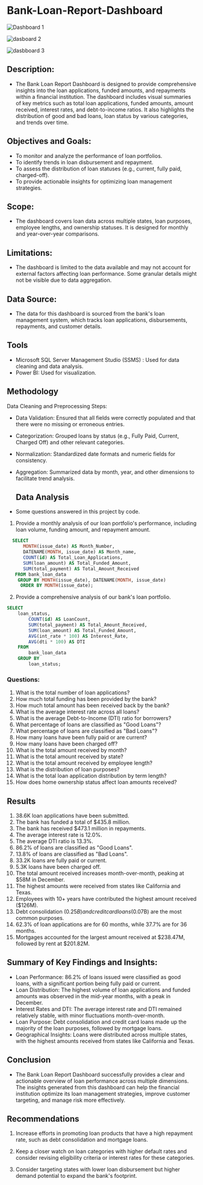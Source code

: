 # Bank-Loan-Report-Dashboard
![Dashboard 1](https://github.com/user-attachments/assets/eadd5b28-adc0-4df3-aee1-6d47364a0de7)

![dasboard 2](https://github.com/user-attachments/assets/b5275183-173a-461d-90ea-1462726d6b25)

![dasbboard 3](https://github.com/user-attachments/assets/1c43b967-6f38-4c39-9c0d-f08e3868233b)


## Description:

- The Bank Loan Report Dashboard is designed to provide comprehensive insights into the loan applications, funded amounts, and repayments within a financial institution. The dashboard includes visual summaries of key metrics such as total loan applications, funded amounts, amount received, interest rates, and debt-to-income ratios. It also highlights the distribution of good and bad loans, loan status by various categories, and trends over time.

## Objectives and Goals:

- To monitor and analyze the performance of loan portfolios.
- To identify trends in loan disbursement and repayment.
- To assess the distribution of loan statuses (e.g., current, fully paid, charged-off).
- To provide actionable insights for optimizing loan management strategies.
  
## Scope: 
- The dashboard covers loan data across multiple states, loan purposes, employee lengths, and ownership statuses. It is designed for monthly and year-over-year comparisons.

## Limitations: 
- The dashboard is limited to the data available and may not account for external factors affecting loan performance. Some granular details might not be visible due to data aggregation.
  
## Data Source:
- The data for this dashboard is sourced from the bank's loan management system, which tracks loan applications, disbursements, repayments, and customer details.

## Tools
- Microsoft SQL Server Management Studio (SSMS) : Used for data cleaning and data analysis.
- Power BI: Used for visualization.
  
## Methodology
Data Cleaning and Preprocessing Steps:

- Data Validation: Ensured that all fields were correctly populated and that there were no missing or erroneous entries.
- Categorization: Grouped loans by status (e.g., Fully Paid, Current, Charged Off) and other relevant categories.
- Normalization: Standardized date formats and numeric fields for consistency.
- Aggregation: Summarized data by month, year, and other dimensions to facilitate trend analysis.

  ## Data Analysis
  
- Some questions answered in this project by code.

1. Provide a monthly analysis of our loan portfolio's performance, including loan volume, funding amount, and repayment amount.
     
``` SQL
  SELECT 
	  MONTH(issue_date) AS Month_Number, 
	  DATENAME(MONTH, issue_date) AS Month_name, 
	  COUNT(id) AS Total_Loan_Applications,
	  SUM(loan_amount) AS Total_Funded_Amount,
	  SUM(total_payment) AS Total_Amount_Received
   FROM bank_loan_data
    GROUP BY MONTH(issue_date), DATENAME(MONTH, issue_date)
     ORDER BY MONTH(issue_date);
```

2. Provide a comprehensive analysis of our bank's loan portfolio.

``` SQL
SELECT
    loan_status,
        COUNT(id) AS LoanCount,
        SUM(total_payment) AS Total_Amount_Received,
        SUM(loan_amount) AS Total_Funded_Amount,
        AVG(int_rate * 100) AS Interest_Rate,
        AVG(dti * 100) AS DTI
    FROM
        bank_loan_data
    GROUP BY
        loan_status;
```

### Questions:

1. What is the total number of loan applications?
2. How much total funding has been provided by the bank?
3. How much total amount has been received back by the bank?
4. What is the average interest rate across all loans?
5. What is the average Debt-to-Income (DTI) ratio for borrowers?
6. What percentage of loans are classified as "Good Loans"?
7. What percentage of loans are classified as "Bad Loans"?
8. How many loans have been fully paid or are current?
9. How many loans have been charged off?
10. What is the total amount received by month?
11. What is the total amount received by state?
12. What is the total amount received by employee length?
13. What is the distribution of loan purposes?
14. What is the total loan application distribution by term length?
15. How does home ownership status affect loan amounts received?

## Results

1. 38.6K loan applications have been submitted.
2. The bank has funded a total of $435.8 million.
3. The bank has received $473.1 million in repayments.
4. The average interest rate is 12.0%.
5. The average DTI ratio is 13.3%.
6. 86.2% of loans are classified as "Good Loans".
7. 13.8% of loans are classified as "Bad Loans".
8. 33.2K loans are fully paid or current.
9. 5.3K loans have been charged off.
10. The total amount received increases month-over-month, peaking at $58M in December.
11. The highest amounts were received from states like California and Texas.
12. Employees with 10+ years have contributed the highest amount received ($126M).
13. Debt consolidation ($0.25B) and credit card loans ($0.07B) are the most common purposes.
14. 62.3% of loan applications are for 60 months, while 37.7% are for 36 months.
15. Mortgages accounted for the largest amount received at $238.47M, followed by rent at $201.82M.

  
## Summary of Key Findings and Insights:

- Loan Performance: 86.2% of loans issued were classified as good loans, with a significant portion being fully paid or current.
- Loan Distribution: The highest volume of loan applications and funded amounts was observed in the mid-year months, with a peak in December.
- Interest Rates and DTI: The average interest rate and DTI remained relatively stable, with minor fluctuations month-over-month.
- Loan Purpose: Debt consolidation and credit card loans made up the majority of the loan purposes, followed by mortgage loans.
- Geographical Insights: Loans were distributed across multiple states, with the highest amounts received from states like California and Texas.
  
## Conclusion
- The Bank Loan Report Dashboard successfully provides a clear and actionable overview of loan performance across multiple dimensions. The insights generated from this dashboard can help the financial institution optimize its loan management strategies, improve customer targeting, and manage risk more effectively.

## Recommendations

1. Increase efforts in promoting loan products that have a high repayment rate, such as debt consolidation and mortgage loans.

2. Keep a closer watch on loan categories with higher default rates and consider revising eligibility criteria or interest rates for these categories.

3. Consider targeting states with lower loan disbursement but higher demand potential to expand the bank's footprint.
